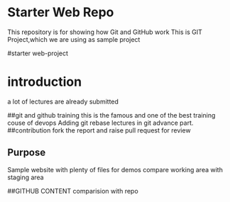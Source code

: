 # Starter Web Repo

This repository is for showing how Git and GitHub work
This is GIT Project,which we are using as sample project

#starter web-project

#  introduction
a lot of lectures are already submitted

##git and github training
this is the famous and one of the best training couse of devops
Adding git rebase lectures in git advance part. 
##contribution
fork the report and raise pull request for review
 

## Purpose

Sample website with plenty of files for demos
compare working area with staging area

##GITHUB CONTENT
comparision with repo
